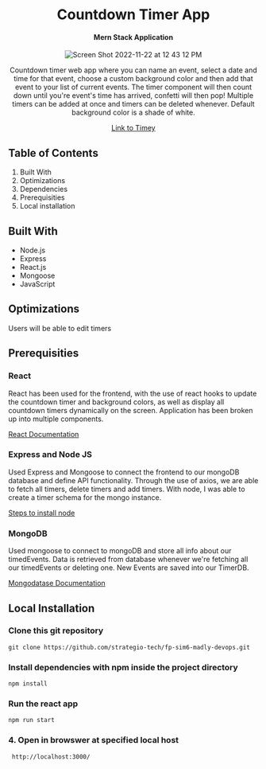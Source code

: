 <div align = "center"> 
<h1> Countdown Timer App </h1>
 <h4> Mern Stack Application </h4>
 
 ![Screen Shot 2022-11-22 at 12 43 12 PM](https://user-images.githubusercontent.com/101071525/203384691-da7a2627-7d0d-416a-8327-a891c9f2ce1a.png)
 
</div>

<div align = "center">
Countdown timer web app where you can name an event, select a date and time for that event, choose a custom background color and then add that event to your list of current events. The timer component will then count down until you're event's time has arrived, confetti will then pop! Multiple timers can be added at once and timers can be deleted whenever. Default background color is a shade of white.
</div>

<div align="center"> 
 
 [Link to Timey](https://lucent-melba-4b5cf6.netlify.app/) 
 
</div>
 
 


## Table of Contents
1. Built With 
2. Optimizations 
3. Dependencies 
4. Prerequisities
5. Local installation 

## Built With 
* Node.js 
* Express
* React.js
* Mongoose 
* JavaScript 

## Optimizations 
Users will be able to edit timers

## Prerequisities 
<h3> React </h3>
React has been used for the frontend, with the use of react hooks to update the countdown timer and background colors, as well as display all countdown timers dynamically on the screen.
Application has been broken up into multiple components.

[React Documentation](https://reactjs.org/docs/introducing-jsx.html)

<h3> Express and Node JS </h3>
Used Express and Mongoose to connect the frontend to our mongoDB database and define API functionality. Through the use of axios, we are able to fetch all timers, delete timers and add timers.
With node, I was able to create a timer schema for the mongo instance.

[Steps to install node](https://nodejs.org/en/) 

<h3> MongoDB </h3>
Used mongoose to connect to mongoDB and store all info about our timedEvents. Data is retrieved from database whenever we're fetching all our timedEvents or deleting one.
New Events are saved into our TimerDB.

[Mongodatase Documentation](https://www.mongodb.com/docs/)

## Local Installation 
###  Clone this git repository 
 ```
 git clone https://github.com/strategio-tech/fp-sim6-madly-devops.git
 ```
### Install dependencies with npm inside the project directory
 ```
 npm install
 ```
### Run the react app
 ```
 npm run start
 ```
### 4. Open in browswer at specified local host 
```
 http://localhost:3000/
 ```

